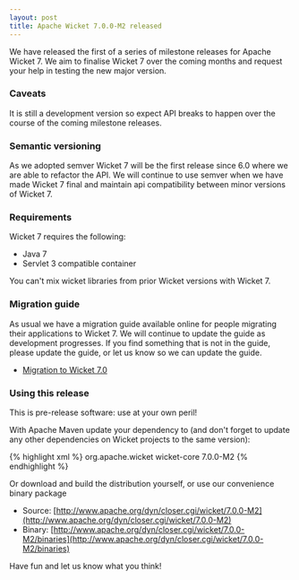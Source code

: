 ```yaml
---
layout: post
title: Apache Wicket 7.0.0-M2 released
---
```


We have released the first of a series of milestone releases for Apache
Wicket 7. We aim to finalise Wicket 7 over the coming months and
request your help in testing the new major version.

### Caveats

It is still a development version so expect API breaks to happen over
the course of the coming milestone releases.

### Semantic versioning

As we adopted semver Wicket 7 will be the first release since 6.0 where
we are able to refactor the API. We will continue to use semver when we
have made Wicket 7 final and maintain api compatibility between minor
versions of Wicket 7.

### Requirements

Wicket 7 requires the following:

 - Java 7
 - Servlet 3 compatible container

You can't mix wicket libraries from prior Wicket versions with Wicket 7.

### Migration guide

As usual we have a migration guide available online for people
migrating their applications to Wicket 7. We will continue to update
the guide as development progresses. If you find something that is not
in the guide, please update the guide, or let us know so we can update
the guide.

* [Migration to Wicket 7.0](http://s.apache.org/wicket7migrate)

### Using this release

This is pre-release software: use at your own peril!

With Apache Maven update your dependency to (and don't forget to
update any other dependencies on Wicket projects to the same version):

{% highlight xml %}
<dependency>
    <groupId>org.apache.wicket</groupId>
    <artifactId>wicket-core</artifactId>
    <version>7.0.0-M2</version>
</dependency>
{% endhighlight %}

Or download and build the distribution yourself, or use our
convenience binary package

 * Source: [http://www.apache.org/dyn/closer.cgi/wicket/7.0.0-M2](http://www.apache.org/dyn/closer.cgi/wicket/7.0.0-M2)
 * Binary: [http://www.apache.org/dyn/closer.cgi/wicket/7.0.0-M2/binaries](http://www.apache.org/dyn/closer.cgi/wicket/7.0.0-M2/binaries)

Have fun and let us know what you think!
